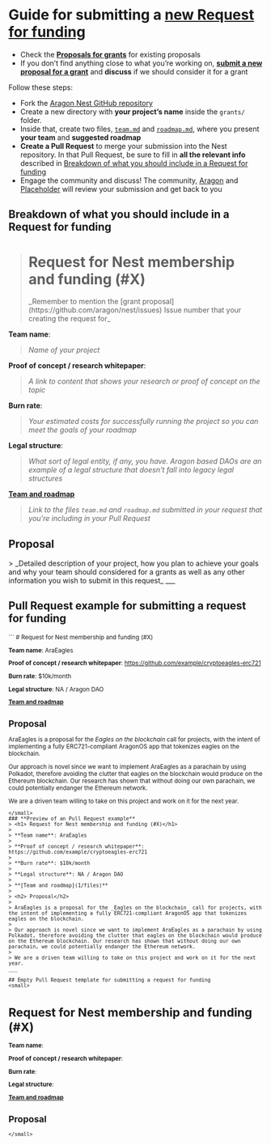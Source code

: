 # Guide for submitting a [new Request for funding](https://github.com/aragon/nest/pulls)

- Check the [**Proposals for grants**](https://github.com/aragon/nest/issues) for existing proposals
- If you don’t find anything close to what you’re working on, [**submit a new proposal for a grant**](https://github.com/aragon/nest/issues/new) and **discuss** if we should consider it for a grant

Follow these steps:

- Fork the [Aragon Nest GitHub repository](https://github.com/aragon/nest)
- Create a new directory with **your project’s name** inside the `grants/` folder.
- Inside that, create two files, [`team.md`](../templates/team.md) and [`roadmap.md`](../templates/roadmap.md), where you present **your team** and **suggested roadmap**
- **Create a Pull Request** to merge your submission into the Nest repository. In that Pull Request, be sure to fill in **all the relevant info** described in [Breakdown of what you should include in a Request for funding](#breakdown-of-what-you-should-include-in-a-request-for-funding)
- Engage the community and discuss! The community, [Aragon](https://aragon.one) and [Placeholder](https://twitter.com/placeholdervc) will review your submission and get back to you

## Breakdown of what you should include in a Request for funding

> <h1> Request for Nest membership and funding (#X)</h1>
> _Remember to mention the [grant proposal](https://github.com/aragon/nest/issues) Issue number that your creating the request for_

**Team name**:
> _Name of your project_

**Proof of concept / research whitepaper**:
> _A link to content that shows your research or proof of concept on the topic_

**Burn rate**:
> _Your estimated costs for successfully running the project so you can meet the goals of your roadmap_

**Legal structure**:
> _What sort of legal entity, if any, you have. Aragon based DAOs are an example of a legal structure that doesn't fall into legacy legal structures_

**[Team and roadmap](1/files)**
> _Link to the files `team.md` and `roadmap.md` submitted in your request that you're including in your Pull Request_

<h2> Proposal</h2>
> _Detailed description of your project, how you plan to achieve your goals and why your team should considered for a grants as well as any other information you wish to submit in this request_
___

## Pull Request example for submitting a request for funding
<small>
```
# Request for Nest membership and funding (#X)

**Team name**: AraEagles

**Proof of concept / research whitepaper**: https://github.com/example/cryptoeagles-erc721

**Burn rate**: $10k/month

**Legal structure**: NA / Aragon DAO

**[Team and roadmap](1/files)**



## Proposal

AraEagles is a proposal for the _Eagles on the blockchain_ call for projects, with the intent of implementing a fully ERC721-compliant AragonOS app that tokenizes eagles on the blockchain.

Our approach is novel since we want to implement AraEagles as a parachain by using Polkadot, therefore avoiding the clutter that eagles on the blockchain would produce on the Ethereum blockchain. Our research has shown that without doing our own parachain, we could potentially endanger the Ethereum network.

We are a driven team willing to take on this project and work on it for the next year.
```
</small>
### **Preview of an Pull Request example**
> <h1> Request for Nest membership and funding (#X)</h1>
>
> **Team name**: AraEagles
>
> **Proof of concept / research whitepaper**: https://github.com/example/cryptoeagles-erc721
>
> **Burn rate**: $10k/month
>
> **Legal structure**: NA / Aragon DAO
>
> **[Team and roadmap](1/files)**
>
> <h2> Proposal</h2>
>
> AraEagles is a proposal for the _Eagles on the blockchain_ call for projects, with the intent of implementing a fully ERC721-compliant AragonOS app that tokenizes eagles on the blockchain.
>
> Our approach is novel since we want to implement AraEagles as a parachain by using Polkadot, therefore avoiding the clutter that eagles on the blockchain would produce on the Ethereum blockchain. Our research has shown that without doing our own parachain, we could potentially endanger the Ethereum network.
>
> We are a driven team willing to take on this project and work on it for the next year.
___

## Empty Pull Request template for submitting a request for funding
<small>
```
# Request for Nest membership and funding (#X)

**Team name**:

**Proof of concept / research whitepaper**:

**Burn rate**:

**Legal structure**:

**[Team and roadmap](1/files)**



## Proposal
```
</small>
